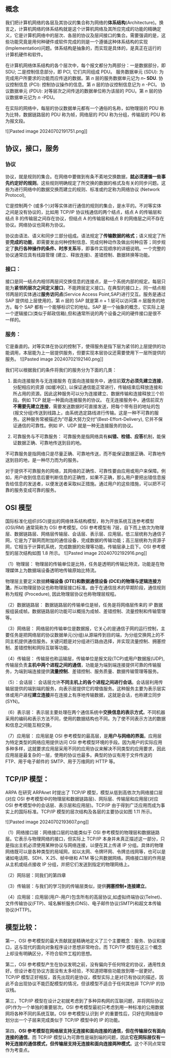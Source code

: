 ## 概念
我们把计算机网络的各层及其协议的集合称为网络的**体系结构**(Architecture)。换言之，计算机网络的体系结构就是这个计算机网络及其所应完成的功能的精确定义，它是计算机网络中的层次、各层的协议及层间接口的集合。需要强调的是，这些功能究竟是用何种硬件或软件完成的则是一个遵循这种体系结构的实现(Implementation)问题。体系结构是抽象的，而实现是具体的，是真正在运行的计算机硬件和软件。

在计算机网络体系结构的各个层次中，每个报文都分为两部分：一是数据部分，即 SDU; 二是控制信息部分，即 PCI, 它们共同组成 PDU。
服务数据单元 (SDU): 为完成用户所要求的功能而应传送的数据。第 $n$ 层的服务数据单元记为 $n\textbf{- SDU}.$
协议控制信息 (PCI): 控制协议操作的信息。第 $n$ 层的协议控制信息记为 $n$ -PCI。
协议数据单元 (PDU): 对等层次之间传送的数据单位称为该层的 PDU。第 $n$ 层的协议数据单元记为 $n$ -PDU。

在实际的网络中，每层的协议数据单元都有一个通俗的名称，如物理层的 PDU 称为比特，数据链路层的 PDU 称为帧，网络层的 PDU 称为分组，传输层的 PDU 称为报文段。

![[Pasted image 20240702191751.png]]


## 协议，接口，服务
### 协议
协议，就是规则的集合。在网络中要做到有条不紊地交换数据，**就必须遵循一些事先约定好的规则**。这些规则明确规定了所交换的数据的格式及有关的同步问题。这些为进行网络中的数据交换而建立的规则、标准或约定称为网络协议 (Network Protocol),

它是控制两个 (或多个)对等实体进行通信的规则的集合，是水平的。不对等实体之间是没有协议的，比如用 TCP/IP 协议栈通信的两个结点，结点 A 的传输层和结点 B 的传输层之间存在协议，但结点 A 的传输层和结点 B 的网络层之间不存在协议。网络协议也简称为协议。

协议由语法、语义和同步三部分组成。语法规定了**传输数据的格式**；语义规定了所要**完成的功能**，即需要发出何种控制信息、完成何种动作及做出何种应答；同步规定了**执行各种操作的条件、时序关系**等，即事件实现顺序的详细说明。一个完整的协议通常应具有线路管理 (建立、释放连接)、差错控制、数据转换等功能。

### 接口：
接口是同一结点内相邻两层间交换信息的连接点，是一个系统内部的规定。每层只能为**紧邻的层次之间定义接口**，不能跨层定义接口。在典型的接口上，同一结点相邻两层的实体通过**服务访问点**(Service Access Point,SAP)进行交互。服务是通过 SAP 提供给上层使用的，第 $n$ 层的 SAP 就是第 $n+1$ 层可以访问第 $n$ 层服务的地方。每个 SAP 都有一个能够标识它的地址。SAP 是一个抽象的概念，它实际上是一个逻辑接口(类似于邮政信箱),但和通常所说的两个设备之间的硬件接口是很不一样的。

### 服务：
它是垂直的。对等实体在协议的控制下，使得服务是指下层为紧邻的上层提供的功能调用，本层能为上一层提供服务，但要实现本层协议还需要使用下一层所提供的服务。
![[Pasted image 20240702192140.png]]

我们可以根据我们的条件将我们的服务分为下面的几类：

1. 面向连接服务与无连接服务
在面向连接服务中，通信前**双方必须先建立连接**，分配相应的资源 (如缓冲区), 以保证通信能正常进行，传输结束后释放连接和所占用的资源。因此这种服务可以分为连接建立、数据传输和连接释放三个阶段。例如 TCP 就是一种面向连接服务的协议。
在无连接服务中，通信前双方**不需要先建立连接**，需要发送数据时可直接发送，把每个带有目的地址的包 (报文分组)传送到线路上，由系统选定路线进行传输。这是一种不可靠的服务。这种服务常被描述为“尽最大努力交付”(Best-Effort-Delivery), 它并不保证通信的可靠性。例如 IP、UDP 就是一种无连接服务的协议。

2. 可靠服务与不可靠服务：
可靠服务是指网络具有**纠错、检错、应答**机制，能保证数据正确、可靠地传送到目的地。

不可靠服务是指网络只是尽量正确、可靠地传送，而不能保证数据正确、可靠地传送到目的地，是一种尽力而为的服务。

对于提供不可靠服务的网络，其网络的正确性、可靠性要由应用或用户来保障。例如，用户收到信息后要判断信息的正确性，如果不正确，那么用户要把出错信息报告给信息的发送者，以便发送者采取纠正措施。通过用户的这些措施，可以把不可靠的服务变成可靠的服务。

## OSI 模型
国际标准化组织(ISO)提出的网络体系结构模型，称为开放系统互连参考模型(OSI/RM) 通常简称为 OSI 参考模型。OSI 参考模型有 7层，自下而上依次为物理层、数据链路层、网络层传输层、会话层、表示层、应用层。低三层统称为通信子网，它是为了联网而附加的通信设备，完成数据的传输功能；高三层统称为资源子网，它相当于计算机系统，完成数据的处理等功能。传输层承上启下。OSI 参考模型的层次结构如图 1.8 所示。
![[Pasted image 20240702192916.png]]

（1）物理层：
物理层的传输单位是比特，任务是透明的传输比特流，功能是在物理媒体上为数据端设备透明地传输原始比特流。

物理层主要定义数据**终端设备 (DTE)和数据通信设备 (DCE)的物理与逻辑连接方法**，所以物理层协议也称物理层接口标准。由于在通信技术的早期阶段，通信规则称为规程 (Procedure), 因此物理层协议也称物理层规程。

（2）数据链路层：
数据链路层的传输单位是帧，任务是将网络层传来的 IP 数据报组装成帧。数据链路层的功能可以概括为成帧、差错控制、流量控制和传输管理等。

（3）网络层：
网络层的传输单位是数据报，它关心的是通信子网的运行控制，主要任务是把网络层的协议数据单元(分组)从源端传到目的端，为分组交换网上的不同主机提供通信服务。关键问题是对分组进行路由选择，并实现流量控制、拥塞控制、差错控制和网际互联等功能。

（4）传输层：
传输层也称运输层，传输单位是报文段(TCP)或用户数据报(UDP),传输层负责**主机中两个进程之间的通信**，功能是为端到端连接提供可靠的传输服务，为端到端连接提供**流量控制**、差错控制、服务质量、数据传输管理等服务。

（5）：会话层：
会话层允许**不同主机上的各个进程之间进行会话**。会话层利用传输层提供的端到端的服务，向表示层提供它的增值服务。这种服务主要为表示层实体或用户进程**建立连接**并在连接上有序地传输数据，这就是会话，也称建立同步 (SYN)。

（6）表示层：
表示层主要处理在两个通信系统中**交换信息的表示方式**。不同机器采用的编码和表示方法不同，使用的数据结构也不同。为了使不同表示方法的数据和信息之间能互相交换，

（7）应用层：
应用层是 OSI 参考模型的最高层，是**用户与网络的界面**。应用层为特定类型的网络应用提供访问 OSI 参考模型环境的手段。因为用户的实际应用多种多样，这就要求应用层采用不同的应用协议来解决不同类型的应用要求，因此应用层是最复杂的一层，使用的协议也最多。典型的协议有用于文件传送的 FTP、用于电子邮件的 SMTP、用于万维网的 HTTP 等。

## TCP/IP 模型：
ARPA 在研究 ARPAnet 时提出了 TCP/IP 模型，模型从低到高依次为网络接口层(对应 OSI 参考模型中的物理层和数据链路层)、网际层、传输层和应用层(对应 OSI 参考模型中的会话层、表示层和应用层)。TCP/IP 由于得到广泛应用而成为事实上的国际标准。TCP/IP 模型的层次结构及各层的主要协议如图 1.11 所示。

![[Pasted image 20240702193607.png]]


（1）网络接口层：网络接口层的功能类似于 OSI 参考模型的物理层和数据链路层。它表示与物理网络的接口，但实际上 TCP/IP 本身并未真正描述这一部分，只是指出主机必须使用某种协议与网络连接，以便在其上传递 IP 分组。具体的物理网络既可以是各种类型的局域网，如以太网、令牌环网、令牌总线网等，也可以是诸如电话网、SDH、X.25、帧中继和 ATM 等公共数据网络。网络接口层的作用是从主机或结点接收 IP 分组，并把它们发送到指定的物理网络上。

（2）网际层：同我们的第四章

（3）传输层：与我们的学习到的传输层类似，提供**拥塞控制+连接建立**。

（4）应用层：应用层(用户-用户)包含所有的高层协议,如虚拟终端协议(Telnet)、文件传输协议(FTP)、域名解析服务(DNS)、电子邮件协议(SMTP)和超文本传输协议(HTTP)。

## 模型比较：
第一，OSI 参考模型的最大贡献就是精确地定义了三个主要概念：服务、协议和接口，这与现代的面向对象程序设计思想非常吻合。而 TCP/TP 模型在这三个概念上却没有明确区分，不符合软件工程的思想。

第二，OSI 参考模型产生在协议发明之前，没有偏向于任何特定的协议，通用性良好。但设计者在协议方面没有太多经验，不知道把哪些功能放到哪一层更好。TCP/IP 模型正好相反，首先出现的是协议，模型实际上是对已有协议的描述，因此不会出现协议不能匹配模型的情况，但该模型不适合于任何其他非 TCP/IP 的协议栈。

第三，TCP/IP 模型在设计之初就考虑到了多种异构网的互联问题，并将网际协议 (IP)作为一个单独的重要层次。OSI 参考模型最初只考虑到用一种标准的公用数据网将各种不同的系统互联。OSI 参考模型认识到 IP 的重要性后，只好在网络层中划分出一个子层来完成类似于 TCP/IP 模型中的 IP 的功能。

第四，**OSI 参考模型在网络层支持无连接和面向连接的通信，但在传输层仅有面向连接的通信**。而 TCP/IP 模型认为可靠性是端到端的问题，因此**它在网际层仅有一种无连接的通信模式，但传输层支持无连接和面向连接两种模式**。这个不同点常常作为考查点。


